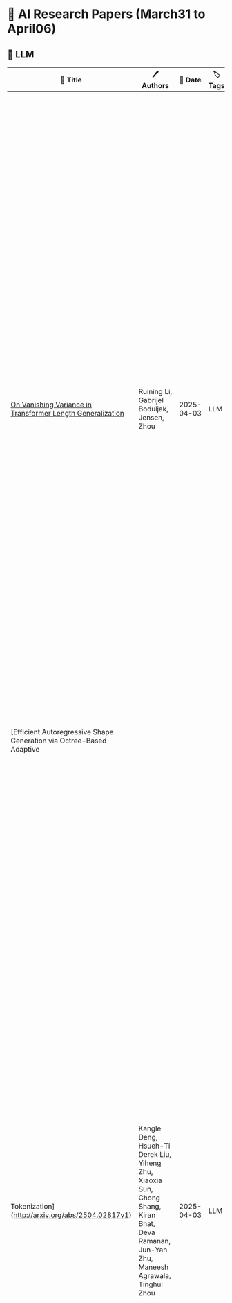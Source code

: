 # 📌 AI Research Papers (March31 to April06)

## 🔹 LLM

| 📄 Title | 🖊 Authors | 📅 Date | 🏷 Tags | 📜 Summary | 🔗 Link |
|---------|---------|---------|---------|---------|---------|
| [On Vanishing Variance in Transformer Length Generalization](http://arxiv.org/abs/2504.02827v1) | Ruining Li, Gabrijel Boduljak, Jensen, Zhou | 2025-04-03 | LLM | It is a widely known issue that Transformers, when trained on shorter sequences, fail to generalize robustly to longer ones at test time. This raises the question of whether Transformer models are real reasoning engines, despite their impressive abilities in mathematical problem solving and code synthesis. In this paper, we offer a vanishing variance perspective on this issue. To the best of our knowledge, we are the first to demonstrate that even for today's frontier models, a longer sequence length results in a decrease in variance in the output of the multi-head attention modules. On the argmax retrieval and dictionary lookup tasks, our experiments show that applying layer normalization after the attention outputs leads to significantly better length generalization. Our analyses attribute this improvement to a reduction-though not a complete elimination-of the distribution shift caused by vanishing variance. | [🔗 Paper](http://arxiv.org/abs/2504.02827v1) |
| [Efficient Autoregressive Shape Generation via Octree-Based Adaptive
  Tokenization](http://arxiv.org/abs/2504.02817v1) | Kangle Deng, Hsueh-Ti Derek Liu, Yiheng Zhu, Xiaoxia Sun, Chong Shang, Kiran Bhat, Deva Ramanan, Jun-Yan Zhu, Maneesh Agrawala, Tinghui Zhou | 2025-04-03 | LLM | Many 3D generative models rely on variational autoencoders (VAEs) to learn compact shape representations. However, existing methods encode all shapes into a fixed-size token, disregarding the inherent variations in scale and complexity across 3D data. This leads to inefficient latent representations that can compromise downstream generation. We address this challenge by introducing Octree-based Adaptive Tokenization, a novel framework that adjusts the dimension of latent representations according to shape complexity. Our approach constructs an adaptive octree structure guided by a quadric-error-based subdivision criterion and allocates a shape latent vector to each octree cell using a query-based transformer. Building upon this tokenization, we develop an octree-based autoregressive generative model that effectively leverages these variable-sized representations in shape generation. Extensive experiments demonstrate that our approach reduces token counts by 50% compared to fixed-size methods while maintaining comparable visual quality. When using a similar token length, our method produces significantly higher-quality shapes. When incorporated with our downstream generative model, our method creates more detailed and diverse 3D content than existing approaches. | [🔗 Paper](http://arxiv.org/abs/2504.02817v1) |
| [Spline-based Transformers](http://arxiv.org/abs/2504.02797v1) | Prashanth Chandran, Agon Serifi, Markus Gross, Moritz Bächer | 2025-04-03 | LLM | We introduce Spline-based Transformers, a novel class of Transformer models that eliminate the need for positional encoding. Inspired by workflows using splines in computer animation, our Spline-based Transformers embed an input sequence of elements as a smooth trajectory in latent space. Overcoming drawbacks of positional encoding such as sequence length extrapolation, Spline-based Transformers also provide a novel way for users to interact with transformer latent spaces by directly manipulating the latent control points to create new latent trajectories and sequences. We demonstrate the superior performance of our approach in comparison to conventional positional encoding on a variety of datasets, ranging from synthetic 2D to large-scale real-world datasets of images, 3D shapes, and animations. | [🔗 Paper](http://arxiv.org/abs/2504.02797v1) |
## 🔹 Diffusion Models

| 📄 Title | 🖊 Authors | 📅 Date | 🏷 Tags | 📜 Summary | 🔗 Link |
|---------|---------|---------|---------|---------|---------|
| [Unified World Models: Coupling Video and Action Diffusion for
  Pretraining on Large Robotic Datasets](http://arxiv.org/abs/2504.02792v1) | Chuning Zhu, Raymond Yu, Siyuan Feng, Benjamin Burchfiel, Paarth Shah, Abhishek Gupta | 2025-04-03 | Diffusion Models, Scaling Laws, LLM, Multimodal AI | Imitation learning has emerged as a promising approach towards building generalist robots. However, scaling imitation learning for large robot foundation models remains challenging due to its reliance on high-quality expert demonstrations. Meanwhile, large amounts of video data depicting a wide range of environments and diverse behaviors are readily available. This data provides a rich source of information about real-world dynamics and agent-environment interactions. Leveraging this data directly for imitation learning, however, has proven difficult due to the lack of action annotation required for most contemporary methods. In this work, we present Unified World Models (UWM), a framework that allows for leveraging both video and action data for policy learning. Specifically, a UWM integrates an action diffusion process and a video diffusion process within a unified transformer architecture, where independent diffusion timesteps govern each modality. We show that by simply controlling each diffusion timestep, UWM can flexibly represent a policy, a forward dynamics, an inverse dynamics, and a video generator. Through simulated and real-world experiments, we show that: (1) UWM enables effective pretraining on large-scale multitask robot datasets with both dynamics and action predictions, resulting in more generalizable and robust policies than imitation learning, (2) UWM naturally facilitates learning from action-free video data through independent control of modality-specific diffusion timesteps, further improving the performance of finetuned policies. Our results suggest that UWM offers a promising step toward harnessing large, heterogeneous datasets for scalable robot learning, and provides a simple unification between the often disparate paradigms of imitation learning and world modeling. Videos and code are available at https://weirdlabuw.github.io/uwm/. | [🔗 Paper](http://arxiv.org/abs/2504.02792v1) |
## 🔹 Multimodal AI

| 📄 Title | 🖊 Authors | 📅 Date | 🏷 Tags | 📜 Summary | 🔗 Link |
|---------|---------|---------|---------|---------|---------|
| [STING-BEE: Towards Vision-Language Model for Real-World X-ray Baggage
  Security Inspection](http://arxiv.org/abs/2504.02823v1) | Divya Velayudhan, Abdelfatah Ahmed, Mohamad Alansari, Neha Gour, Abderaouf Behouch, Taimur Hassan, Syed Talal Wasim, Nabil Maalej, Muzammal Naseer, Juergen Gall, Mohammed Bennamoun, Ernesto Damiani, Naoufel Werghi | 2025-04-03 | Multimodal AI, Security & Adversarial ML | Advancements in Computer-Aided Screening (CAS) systems are essential for improving the detection of security threats in X-ray baggage scans. However, current datasets are limited in representing real-world, sophisticated threats and concealment tactics, and existing approaches are constrained by a closed-set paradigm with predefined labels. To address these challenges, we introduce STCray, the first multimodal X-ray baggage security dataset, comprising 46,642 image-caption paired scans across 21 threat categories, generated using an X-ray scanner for airport security. STCray is meticulously developed with our specialized protocol that ensures domain-aware, coherent captions, that lead to the multi-modal instruction following data in X-ray baggage security. This allows us to train a domain-aware visual AI assistant named STING-BEE that supports a range of vision-language tasks, including scene comprehension, referring threat localization, visual grounding, and visual question answering (VQA), establishing novel baselines for multi-modal learning in X-ray baggage security. Further, STING-BEE shows state-of-the-art generalization in cross-domain settings. Code, data, and models are available at https://divs1159.github.io/STING-BEE/. | [🔗 Paper](http://arxiv.org/abs/2504.02823v1) |
| [MENA: Multimodal Epistemic Network Analysis for Visualizing Competencies
  and Emotions](http://arxiv.org/abs/2504.02794v1) | Behdokht Kiafar, Pavan Uttej Ravva, Asif Ahmmed Joy, Salam Daher, Roghayeh Leila Barmaki | 2025-04-03 | Multimodal AI | The need to improve geriatric care quality presents a challenge that requires insights from stakeholders. While simulated trainings can boost competencies, extracting meaningful insights from these practices to enhance simulation effectiveness remains a challenge. In this study, we introduce Multimodal Epistemic Network Analysis (MENA), a novel framework for analyzing caregiver attitudes and emotions in an Augmented Reality setting and exploring how the awareness of a virtual geriatric patient (VGP) impacts these aspects. MENA enhances the capabilities of Epistemic Network Analysis by detecting positive emotions, enabling visualization and analysis of complex relationships between caregiving competencies and emotions in dynamic caregiving practices. The framework provides visual representations that demonstrate how participants provided more supportive care and engaged more effectively in person-centered caregiving with aware VGP. This method could be applicable in any setting that depends on dynamic interpersonal interactions, as it visualizes connections between key elements using network graphs and enables the direct comparison of multiple networks, thereby broadening its implications across various fields. | [🔗 Paper](http://arxiv.org/abs/2504.02794v1) |
## 🔹 Training & Evaluation

| 📄 Title | 🖊 Authors | 📅 Date | 🏷 Tags | 📜 Summary | 🔗 Link |
|---------|---------|---------|---------|---------|---------|
| [Envisioning Beyond the Pixels: Benchmarking Reasoning-Informed Visual
  Editing](http://arxiv.org/abs/2504.02826v1) | Xiangyu Zhao, Peiyuan Zhang, Kexian Tang, Hao Li, Zicheng Zhang, Guangtao Zhai, Junchi Yan, Hua Yang, Xue Yang, Haodong Duan | 2025-04-03 | Training & Evaluation, Multimodal AI, LLM, Model Evaluation | Large Multi-modality Models (LMMs) have made significant progress in visual understanding and generation, but they still face challenges in General Visual Editing, particularly in following complex instructions, preserving appearance consistency, and supporting flexible input formats. To address this gap, we introduce RISEBench, the first benchmark for evaluating Reasoning-Informed viSual Editing (RISE). RISEBench focuses on four key reasoning types: Temporal, Causal, Spatial, and Logical Reasoning. We curate high-quality test cases for each category and propose an evaluation framework that assesses Instruction Reasoning, Appearance Consistency, and Visual Plausibility with both human judges and an LMM-as-a-judge approach. Our experiments reveal that while GPT-4o-Native significantly outperforms other open-source and proprietary models, even this state-of-the-art system struggles with logical reasoning tasks, highlighting an area that remains underexplored. As an initial effort, RISEBench aims to provide foundational insights into reasoning-aware visual editing and to catalyze future research. Though still in its early stages, we are committed to continuously expanding and refining the benchmark to support more comprehensive, reliable, and scalable evaluations of next-generation multimodal systems. Our code and data will be released at https://github.com/PhoenixZ810/RISEBench. | [🔗 Paper](http://arxiv.org/abs/2504.02826v1) |
| [BOP Challenge 2024 on Model-Based and Model-Free 6D Object Pose
  Estimation](http://arxiv.org/abs/2504.02812v1) | Van Nguyen Nguyen, Stephen Tyree, Andrew Guo, Mederic Fourmy, Anas Gouda, Taeyeop Lee, Sungphill Moon, Hyeontae Son, Lukas Ranftl, Jonathan Tremblay, Eric Brachmann, Bertram Drost, Vincent Lepetit, Carsten Rother, Stan Birchfield, Jiri Matas, Yann Labbe, Martin Sundermeyer, Tomas Hodan | 2025-04-03 | Training & Evaluation | We present the evaluation methodology, datasets and results of the BOP Challenge 2024, the sixth in a series of public competitions organized to capture the state of the art in 6D object pose estimation and related tasks. In 2024, our goal was to transition BOP from lab-like setups to real-world scenarios. First, we introduced new model-free tasks, where no 3D object models are available and methods need to onboard objects just from provided reference videos. Second, we defined a new, more practical 6D object detection task where identities of objects visible in a test image are not provided as input. Third, we introduced new BOP-H3 datasets recorded with high-resolution sensors and AR/VR headsets, closely resembling real-world scenarios. BOP-H3 include 3D models and onboarding videos to support both model-based and model-free tasks. Participants competed on seven challenge tracks, each defined by a task, object onboarding setup, and dataset group. Notably, the best 2024 method for model-based 6D localization of unseen objects (FreeZeV2.1) achieves 22% higher accuracy on BOP-Classic-Core than the best 2023 method (GenFlow), and is only 4% behind the best 2023 method for seen objects (GPose2023) although being significantly slower (24.9 vs 2.7s per image). A more practical 2024 method for this task is Co-op which takes only 0.8s per image and is 25X faster and 13% more accurate than GenFlow. Methods have a similar ranking on 6D detection as on 6D localization but higher run time. On model-based 2D detection of unseen objects, the best 2024 method (MUSE) achieves 21% relative improvement compared to the best 2023 method (CNOS). However, the 2D detection accuracy for unseen objects is still noticealy (-53%) behind the accuracy for seen objects (GDet2023). The online evaluation system stays open and is available at http://bop.felk.cvut.cz/ | [🔗 Paper](http://arxiv.org/abs/2504.02812v1) |
| [Generative Evaluation of Complex Reasoning in Large Language Models](http://arxiv.org/abs/2504.02810v1) | Haowei Lin, Xiangyu Wang, Ruilin Yan, Baizhou Huang, Haotian Ye, Jianhua Zhu, Zihao Wang, James Zou, Jianzhu Ma, Yitao Liang | 2025-04-03 | Training & Evaluation, Model Evaluation | With powerful large language models (LLMs) demonstrating superhuman reasoning capabilities, a critical question arises: Do LLMs genuinely reason, or do they merely recall answers from their extensive, web-scraped training datasets? Publicly released benchmarks inevitably become contaminated once incorporated into subsequent LLM training sets, undermining their reliability as faithful assessments. To address this, we introduce KUMO, a generative evaluation framework designed specifically for assessing reasoning in LLMs. KUMO synergistically combines LLMs with symbolic engines to dynamically produce diverse, multi-turn reasoning tasks that are partially observable and adjustable in difficulty. Through an automated pipeline, KUMO continuously generates novel tasks across open-ended domains, compelling models to demonstrate genuine generalization rather than memorization. We evaluated 23 state-of-the-art LLMs on 5,000 tasks across 100 domains created by KUMO, benchmarking their reasoning abilities against university students. Our findings reveal that many LLMs have outperformed university-level performance on easy reasoning tasks, and reasoning-scaled LLMs reach university-level performance on complex reasoning challenges. Moreover, LLM performance on KUMO tasks correlates strongly with results on newly released real-world reasoning benchmarks, underscoring KUMO's value as a robust, enduring assessment tool for genuine LLM reasoning capabilities. | [🔗 Paper](http://arxiv.org/abs/2504.02810v1) |
| [A Survey of Large Language Models in Mental Health Disorder Detection on
  Social Media](http://arxiv.org/abs/2504.02800v2) | Zhuohan Ge, Nicole Hu, Darian Li, Yubo Wang, Shihao Qi, Yuming Xu, Han Shi, Jason Zhang | 2025-04-03 | Training & Evaluation | The detection and intervention of mental health issues represent a critical global research focus, and social media data has been recognized as an important resource for mental health research. However, how to utilize Large Language Models (LLMs) for mental health problem detection on social media poses significant challenges. Hence, this paper aims to explore the potential of LLM applications in social media data analysis, focusing not only on the most common psychological disorders such as depression and anxiety but also incorporating psychotic disorders and externalizing disorders, summarizing the application methods of LLM from different dimensions, such as text data analysis and detection of mental disorders, and revealing the major challenges and shortcomings of current research. In addition, the paper provides an overview of popular datasets, and evaluation metrics. The survey in this paper provides a comprehensive frame of reference for researchers in the field of mental health, while demonstrating the great potential of LLMs in mental health detection to facilitate the further application of LLMs in future mental health interventions. | [🔗 Paper](http://arxiv.org/abs/2504.02800v2) |
| [Systematic Evaluation of Large Vision-Language Models for Surgical
  Artificial Intelligence](http://arxiv.org/abs/2504.02799v1) | Anita Rau, Mark Endo, Josiah Aklilu, Jaewoo Heo, Khaled Saab, Alberto Paderno, Jeffrey Jopling, F. Christopher Holsinger, Serena Yeung-Levy | 2025-04-03 | Training & Evaluation, Multimodal AI | Large Vision-Language Models offer a new paradigm for AI-driven image understanding, enabling models to perform tasks without task-specific training. This flexibility holds particular promise across medicine, where expert-annotated data is scarce. Yet, VLMs' practical utility in intervention-focused domains--especially surgery, where decision-making is subjective and clinical scenarios are variable--remains uncertain. Here, we present a comprehensive analysis of 11 state-of-the-art VLMs across 17 key visual understanding tasks in surgical AI--from anatomy recognition to skill assessment--using 13 datasets spanning laparoscopic, robotic, and open procedures. In our experiments, VLMs demonstrate promising generalizability, at times outperforming supervised models when deployed outside their training setting. In-context learning, incorporating examples during testing, boosted performance up to three-fold, suggesting adaptability as a key strength. Still, tasks requiring spatial or temporal reasoning remained difficult. Beyond surgery, our findings offer insights into VLMs' potential for tackling complex and dynamic scenarios in clinical and broader real-world applications. | [🔗 Paper](http://arxiv.org/abs/2504.02799v1) |
| [A Framework for Robust Cognitive Evaluation of LLMs](http://arxiv.org/abs/2504.02789v1) | Karin de Langis, Jong Inn Park, Bin Hu, Khanh Chi Le, Andreas Schramm, Michael C. Mensink, Andrew Elfenbein, Dongyeop Kang | 2025-04-03 | Training & Evaluation, Responsible AI, Model Evaluation | Emergent cognitive abilities in large language models (LLMs) have been widely observed, but their nature and underlying mechanisms remain poorly understood. A growing body of research draws on cognitive science to investigate LLM cognition, but standard methodologies and experimen-tal pipelines have not yet been established. To address this gap we develop CognitivEval, a framework for systematically evaluating the artificial cognitive capabilities of LLMs, with a particular emphasis on robustness in response collection. The key features of CognitivEval include: (i) automatic prompt permutations, and (ii) testing that gathers both generations and model probability estimates. Our experiments demonstrate that these features lead to more robust experimental outcomes. Using CognitivEval, we replicate five classic experiments in cognitive science, illustrating the framework's generalizability across various experimental tasks and obtaining a cognitive profile of several state of the art LLMs. CognitivEval will be released publicly to foster broader collaboration within the cognitive science community. | [🔗 Paper](http://arxiv.org/abs/2504.02789v1) |
| [GPT-ImgEval: A Comprehensive Benchmark for Diagnosing GPT4o in Image
  Generation](http://arxiv.org/abs/2504.02782v1) | Zhiyuan Yan, Junyan Ye, Weijia Li, Zilong Huang, Shenghai Yuan, Xiangyang He, Kaiqing Lin, Jun He, Conghui He, Li Yuan | 2025-04-03 | Training & Evaluation, Diffusion Models, LLM | The recent breakthroughs in OpenAI's GPT4o model have demonstrated surprisingly good capabilities in image generation and editing, resulting in significant excitement in the community. This technical report presents the first-look evaluation benchmark (named GPT-ImgEval), quantitatively and qualitatively diagnosing GPT-4o's performance across three critical dimensions: (1) generation quality, (2) editing proficiency, and (3) world knowledge-informed semantic synthesis. Across all three tasks, GPT-4o demonstrates strong performance, significantly surpassing existing methods in both image generation control and output quality, while also showcasing exceptional knowledge reasoning capabilities. Furthermore, based on the GPT-4o's generated data, we propose a classification-model-based approach to investigate the underlying architecture of GPT-4o, where our empirical results suggest the model consists of an auto-regressive (AR) combined with a diffusion-based head for image decoding, rather than the VAR-like architectures. We also provide a complete speculation on GPT-4o's overall architecture. In addition, we conduct a series of analyses to identify and visualize GPT-4o's specific limitations and the synthetic artifacts commonly observed in its image generation. We also present a comparative study of multi-round image editing between GPT-4o and Gemini 2.0 Flash, and discuss the safety implications of GPT-4o's outputs, particularly their detectability by existing image forensic models. We hope that our work can offer valuable insight and provide a reliable benchmark to guide future research, foster reproducibility, and accelerate innovation in the field of image generation and beyond. The codes and datasets used for evaluating GPT-4o can be found at https://github.com/PicoTrex/GPT-ImgEval. | [🔗 Paper](http://arxiv.org/abs/2504.02782v1) |
| [Towards Green AI-Native Networks: Evaluation of Neural Circuit Policy
  for Estimating Energy Consumption of Base Stations](http://arxiv.org/abs/2504.02781v1) | Selim Ickin, Shruti Bothe, Aman Raparia, Nitin Khanna, Erik Sanders | 2025-04-03 | Training & Evaluation, Optimization | Optimization of radio hardware and AI-based network management software yield significant energy savings in radio access networks. The execution of underlying Machine Learning (ML) models, which enable energy savings through recommended actions, may require additional compute and energy, highlighting the opportunity to explore and adopt accurate and energy-efficient ML technologies. This work evaluates the novel use of sparsely structured Neural Circuit Policies (NCPs) in a use case to estimate the energy consumption of base stations. Sparsity in ML models yields reduced memory, computation and energy demand, hence facilitating a low-cost and scalable solution. We also evaluate the generalization capability of NCPs in comparison to traditional and widely used ML models such as Long Short Term Memory (LSTM), via quantifying their sensitivity to varying model hyper-parameters (HPs). NCPs demonstrated a clear reduction in computational overhead and energy consumption. Moreover, results indicated that the NCPs are robust to varying HPs such as number of epochs and neurons in each layer, making them a suitable option to ease model management and to reduce energy consumption in Machine Learning Operations (MLOps) in telecommunications. | [🔗 Paper](http://arxiv.org/abs/2504.02781v1) |
## 🔹 Prompt Engineering

| 📄 Title | 🖊 Authors | 📅 Date | 🏷 Tags | 📜 Summary | 🔗 Link |
|---------|---------|---------|---------|---------|---------|
| [Concept Lancet: Image Editing with Compositional Representation
  Transplant](http://arxiv.org/abs/2504.02828v1) | Jinqi Luo, Tianjiao Ding, Kwan Ho Ryan Chan, Hancheng Min, Chris Callison-Burch, René Vidal | 2025-04-03 | Prompt Engineering, Diffusion Models | Diffusion models are widely used for image editing tasks. Existing editing methods often design a representation manipulation procedure by curating an edit direction in the text embedding or score space. However, such a procedure faces a key challenge: overestimating the edit strength harms visual consistency while underestimating it fails the editing task. Notably, each source image may require a different editing strength, and it is costly to search for an appropriate strength via trial-and-error. To address this challenge, we propose Concept Lancet (CoLan), a zero-shot plug-and-play framework for principled representation manipulation in diffusion-based image editing. At inference time, we decompose the source input in the latent (text embedding or diffusion score) space as a sparse linear combination of the representations of the collected visual concepts. This allows us to accurately estimate the presence of concepts in each image, which informs the edit. Based on the editing task (replace/add/remove), we perform a customized concept transplant process to impose the corresponding editing direction. To sufficiently model the concept space, we curate a conceptual representation dataset, CoLan-150K, which contains diverse descriptions and scenarios of visual terms and phrases for the latent dictionary. Experiments on multiple diffusion-based image editing baselines show that methods equipped with CoLan achieve state-of-the-art performance in editing effectiveness and consistency preservation. | [🔗 Paper](http://arxiv.org/abs/2504.02828v1) |
| [F-ViTA: Foundation Model Guided Visible to Thermal Translation](http://arxiv.org/abs/2504.02801v1) | Jay N. Paranjape, Celso de Melo, Vishal M. Patel | 2025-04-03 | Prompt Engineering, Diffusion Models, Ongoing Learning | Thermal imaging is crucial for scene understanding, particularly in low-light and nighttime conditions. However, collecting large thermal datasets is costly and labor-intensive due to the specialized equipment required for infrared image capture. To address this challenge, researchers have explored visible-to-thermal image translation. Most existing methods rely on Generative Adversarial Networks (GANs) or Diffusion Models (DMs), treating the task as a style transfer problem. As a result, these approaches attempt to learn both the modality distribution shift and underlying physical principles from limited training data. In this paper, we propose F-ViTA, a novel approach that leverages the general world knowledge embedded in foundation models to guide the diffusion process for improved translation. Specifically, we condition an InstructPix2Pix Diffusion Model with zero-shot masks and labels from foundation models such as SAM and Grounded DINO. This allows the model to learn meaningful correlations between scene objects and their thermal signatures in infrared imagery. Extensive experiments on five public datasets demonstrate that F-ViTA outperforms state-of-the-art (SOTA) methods. Furthermore, our model generalizes well to out-of-distribution (OOD) scenarios and can generate Long-Wave Infrared (LWIR), Mid-Wave Infrared (MWIR), and Near-Infrared (NIR) translations from the same visible image. Code: https://github.com/JayParanjape/F-ViTA/tree/master. | [🔗 Paper](http://arxiv.org/abs/2504.02801v1) |
## 🔹 AI Safety

| 📄 Title | 🖊 Authors | 📅 Date | 🏷 Tags | 📜 Summary | 🔗 Link |
|---------|---------|---------|---------|---------|---------|
| [Do Two AI Scientists Agree?](http://arxiv.org/abs/2504.02822v1) | Xinghong Fu, Ziming Liu, Max Tegmark | 2025-04-03 | AI Safety | When two AI models are trained on the same scientific task, do they learn the same theory or two different theories? Throughout history of science, we have witnessed the rise and fall of theories driven by experimental validation or falsification: many theories may co-exist when experimental data is lacking, but the space of survived theories become more constrained with more experimental data becoming available. We show the same story is true for AI scientists. With increasingly more systems provided in training data, AI scientists tend to converge in the theories they learned, although sometimes they form distinct groups corresponding to different theories. To mechanistically interpret what theories AI scientists learn and quantify their agreement, we propose MASS, Hamiltonian-Lagrangian neural networks as AI Scientists, trained on standard problems in physics, aggregating training results across many seeds simulating the different configurations of AI scientists. Our findings suggests for AI scientists switch from learning a Hamiltonian theory in simple setups to a Lagrangian formulation when more complex systems are introduced. We also observe strong seed dependence of the training dynamics and final learned weights, controlling the rise and fall of relevant theories. We finally demonstrate that not only can our neural networks aid interpretability, it can also be applied to higher dimensional problems. | [🔗 Paper](http://arxiv.org/abs/2504.02822v1) |
| [Sparse Autoencoders Learn Monosemantic Features in Vision-Language
  Models](http://arxiv.org/abs/2504.02821v1) | Mateusz Pach, Shyamgopal Karthik, Quentin Bouniot, Serge Belongie, Zeynep Akata | 2025-04-03 | AI Safety, Multimodal AI | Sparse Autoencoders (SAEs) have recently been shown to enhance interpretability and steerability in Large Language Models (LLMs). In this work, we extend the application of SAEs to Vision-Language Models (VLMs), such as CLIP, and introduce a comprehensive framework for evaluating monosemanticity in vision representations. Our experimental results reveal that SAEs trained on VLMs significantly enhance the monosemanticity of individual neurons while also exhibiting hierarchical representations that align well with expert-defined structures (e.g., iNaturalist taxonomy). Most notably, we demonstrate that applying SAEs to intervene on a CLIP vision encoder, directly steer output from multimodal LLMs (e.g., LLaVA) without any modifications to the underlying model. These findings emphasize the practicality and efficacy of SAEs as an unsupervised approach for enhancing both the interpretability and control of VLMs. | [🔗 Paper](http://arxiv.org/abs/2504.02821v1) |
## 🔹 General AI

| 📄 Title | 🖊 Authors | 📅 Date | 🏷 Tags | 📜 Summary | 🔗 Link |
|---------|---------|---------|---------|---------|---------|
| [Bubbles in a box: Eliminating edge nucleation in cold-atom simulators of
  vacuum decay](http://arxiv.org/abs/2504.02829v1) | Alexander C. Jenkins, Hiranya V. Peiris, Andrew Pontzen | 2025-04-03 | General AI | The decay of metastable 'false vacuum' states via bubble nucleation plays a crucial role in many cosmological scenarios. Cold-atom analog experiments will soon provide the first empirical probes of this process, with potentially far-reaching implications for early-Universe cosmology and high-energy physics. However, an inevitable difference between these analog systems and the early Universe is that the former have a boundary. We show, using a combination of Euclidean calculations and real-time lattice simulations, that these boundaries generically cause rapid bubble nucleation on the edge of the experiment, obscuring the bulk nucleation that is relevant for cosmology. We demonstrate that implementing a high-density 'trench' region at the boundary completely eliminates this problem, and recovers the desired cosmological behavior. Our findings are relevant for ongoing efforts to probe vacuum decay in the laboratory, providing a practical solution to a key experimental obstacle. | [🔗 Paper](http://arxiv.org/abs/2504.02829v1) |
| [From moving groups to star formation in the Solar Neighborhood](http://arxiv.org/abs/2504.02825v1) | Cameren Swiggum, João Alves, Elena D'Onghia | 2025-04-03 | General AI | Moving groups in the solar neighborhood are ensembles of co-moving stars, likely originating due to forces from spiral arms, the Galactic bar, or external perturbations. Their co-movement with young clusters indicates recent star formation within these moving groups, but a lack of precise three-dimensional position and velocity measurements has obscured this connection. Using backward orbit integrations of 509 clusters within 1 kpc - based on Gaia DR3 and supplemented with APOGEE-2 and GALAH DR3 radial velocities - we trace their evolution over the past 100 Myr. We find that most clusters separate into three spatial groups that each trace one of the Pleiades, Coma Berenices, and Sirius moving groups. The same trend is not seen for the Hyades moving group. The young clusters of the Alpha Persei, Messier 6, and Collinder 135 families of clusters, previously found to have formed in three massive star-forming complexes, co-move with either the Pleiades (Alpha Persei and Messier 6) or Coma Berenices (Collinder 135). Our results provide a sharper view of how large-scale Galactic dynamics have shaped recent, nearby star formation. | [🔗 Paper](http://arxiv.org/abs/2504.02825v1) |
| [Observation of non-Hermitian dislocation bound states and dislocation
  skin effects](http://arxiv.org/abs/2504.02824v1) | Jia-Xin Zhong, Bitan Roy, Yun Jing | 2025-04-03 | General AI | The confluence of Non-Hermitian (NH) topology and crystal defects has culminated significant interest, yet its experimental exploration has been limited due to the challenges involved in design and measurements. Here, we showcase experimental observation of NH dislocation bound states (NHDS) and the dislocation-induced NH skin effect in two-dimensional acoustic NH Chern lattices. By embedding edge dislocations in such acoustic lattices and implementing precision-controlled hopping and onsite gain/loss via active meta-atoms, we reveal robust defect-bound states localized at dislocation cores within the line gap of the complex energy spectrum. These NHDS survive against moderate NH perturbations but gradually delocalize and merge with the bulk (skin) states as the system arrives at the shore of fostering exceptional points in the Brillouin zone under periodic (open) boundary conditions. Furthermore, our experiments demonstrate that the dislocation core can feature weak NH skin effects when its direction is perpendicular to the Burgers vector in periodic systems. Our findings pave an experimental pathway for probing NH topology via lattice defects and open new avenues for defect-engineered topological devices. | [🔗 Paper](http://arxiv.org/abs/2504.02824v1) |
| [Excitation of the Glashow resonance without neutrino beams](http://arxiv.org/abs/2504.02820v1) | I. Alikhanov | 2025-04-03 | General AI | The $s$-channel process $\bar\nu_ee^-\rightarrow W^-$(on-shell) is now referred to as the Glashow resonance and being searched for at kilometer-scale neutrino ice/water detectors like IceCube, Baikal-GVD or KM3NeT. After over a decade of observations, IceCube has recorded only a few relevant neutrino events such that further exploration yet remains necessary for unambiguous confirmation of the existence of this resonant interaction. Meanwhile, its experimental discovery would provide an additional important test of the Standard Model. One might therefore ask: are there reactions with the Glashow resonance that would not necessitate having initial (anti)neutrino beams? This article suggests a surprisingly positive answer to the question $-$ namely, that the process may proceed in electron-positron collisions at accelerator energies, occurring as $e^+e^-\rightarrow W^-\rho(770)^+$. Although the resonance appears somewhat disguised, the underlying physics is transparent, quite resembling the well known radiative return: emission of $\rho^+$ from the initial state converts the incident $e^+$ into $\bar\nu_e$. Likewise, the CP conjugate channel, $\nu_e e^+\rightarrow W^+$, takes the form $e^+e^-\rightarrow W^+\rho(770)^-$. Similar reactions with muons are also possible. Within this viewpoint, future high-luminosity lepton colliders seem to be promising for excitation of the Glashow resonance in laboratory conditions. | [🔗 Paper](http://arxiv.org/abs/2504.02820v1) |
| [GMR-Conv: An Efficient Rotation and Reflection Equivariant Convolution
  Kernel Using Gaussian Mixture Rings](http://arxiv.org/abs/2504.02819v1) | Yuexi Du, Jiazhen Zhang, Nicha C. Dvornek, John A. Onofrey | 2025-04-03 | General AI | Symmetry, where certain features remain invariant under geometric transformations, can often serve as a powerful prior in designing convolutional neural networks (CNNs). While conventional CNNs inherently support translational equivariance, extending this property to rotation and reflection has proven challenging, often forcing a compromise between equivariance, efficiency, and information loss. In this work, we introduce Gaussian Mixture Ring Convolution (GMR-Conv), an efficient convolution kernel that smooths radial symmetry using a mixture of Gaussian-weighted rings. This design mitigates discretization errors of circular kernels, thereby preserving robust rotation and reflection equivariance without incurring computational overhead. We further optimize both the space and speed efficiency of GMR-Conv via a novel parameterization and computation strategy, allowing larger kernels at an acceptable cost. Extensive experiments on eight classification and one segmentation datasets demonstrate that GMR-Conv not only matches conventional CNNs' performance but can also surpass it in applications with orientation-less data. GMR-Conv is also proven to be more robust and efficient than the state-of-the-art equivariant learning methods. Our work provides inspiring empirical evidence that carefully applied radial symmetry can alleviate the challenges of information loss, marking a promising advance in equivariant network architectures. The code is available at https://github.com/XYPB/GMR-Conv. | [🔗 Paper](http://arxiv.org/abs/2504.02819v1) |
| [Universal Log-Optimality for General Classes of e-processes and
  Sequential Hypothesis Tests](http://arxiv.org/abs/2504.02818v1) | Ian Waudby-Smith, Ricardo Sandoval, Michael I. Jordan | 2025-04-03 | General AI | We consider the problem of sequential hypothesis testing by betting. For a general class of composite testing problems -- which include bounded mean testing, equal mean testing for bounded random tuples, and some key ingredients of two-sample and independence testing as special cases -- we show that any $e$-process satisfying a certain sublinear regret bound is adaptively, asymptotically, and almost surely log-optimal for a composite alternative. This is a strong notion of optimality that has not previously been established for the aforementioned problems and we provide explicit test supermartingales and $e$-processes satisfying this notion in the more general case. Furthermore, we derive matching lower and upper bounds on the expected rejection time for the resulting sequential tests in all of these cases. The proofs of these results make weak, algorithm-agnostic moment assumptions and rely on a general-purpose proof technique involving the aforementioned regret and a family of numeraire portfolios. Finally, we discuss how all of these theorems hold in a distribution-uniform sense, a notion of log-optimality that is stronger still and seems to be new to the literature. | [🔗 Paper](http://arxiv.org/abs/2504.02818v1) |
| [On cycle covers of infinite bipartite graphs](http://arxiv.org/abs/2504.02816v1) | Leandro Aurichi, Paulo Magalhães Júnior, Lyubomyr Zdomskyy | 2025-04-03 | General AI | Given a graph $G$ and a subset $X$ of vertices of $G$ with size at least two, we denote by $N^2_G(X)$ the set of vertices of $G$ that have at least two neighbors in $X$. We say that a bipartite graph $G$ with sides $A$ and $B$ satisfies the double Hall property if for every subset $X$ of vertices of $A$ with size at least 2, $\vert N^2_G(X)\vert \geq \vert X\vert$. Salia conjectured that if $G$ is a bipartite graph that satisfies the double Hall property, then there exists a cycle in $G$ that covers all vertices of $A$. In this work, we study this conjecture restricted to infinite graphs. For this, we use the definition of ends and infinite cycles. It is simple to see that Salia's conjecture is false for infinite graphs in general. Consequently, all our results are partial. Under certain hypothesis it is possible to obtain a collection of pairwise disjoint 2-regular subgraphs that covers $A$. We show that if side $B$ is locally finite and side $A$ is countable, then the conjecture is true. Furthermore, assuming the conjecture holds for finite graphs, we show that it holds for infinite graphs with a restriction on the degree of the vertices of $B$. This result is inspired by the result obtained by Bar\'at, Grzesik, Jung, Nagy and P\'alv\"olgyi for finite graphs. Finally, we also show that if Salia's conjecture holds for some cases of infinite graphs, then the conjecture about finite graphs presented by Lavrov and Vandenbussche is true. | [🔗 Paper](http://arxiv.org/abs/2504.02816v1) |
| [Logarithmic entanglement lightcone from eigenstate correlations in the
  many-body localised phase](http://arxiv.org/abs/2504.02815v1) | Ratul Thakur, Bikram Pain, Sthitadhi Roy | 2025-04-03 | General AI | We investigate the operator entanglement of the time-evolution operator through the framework of eigenstate correlations. Focusing on strongly disordered quantum many-body systems in the many-body localised (MBL) regime, we analyse the operator entanglement across various spatiotemporal cuts, revealing the logarithmic lightcone of entanglement spreading. We demonstrate that this logarithmic lightcone arises directly from a hierarchy of energyscales and lengthscales encoded in eigenstate correlations. By characterising the statistics of these hierarchical scales, we develop a microscopic theory for the spatiotemporal structure of entanglement spreading in MBL systems -- without invoking phenomenological constructs such as $\ell$-bits. This approach reveals the fundamental connection between eigenstate correlations and the emergent entanglement structure in MBL systems. | [🔗 Paper](http://arxiv.org/abs/2504.02815v1) |
| [Convergence of the Markovian iteration for coupled FBSDEs via a
  differentiation approach](http://arxiv.org/abs/2504.02814v1) | Zhipeng Huang, Cornelis W. Oosterlee | 2025-04-03 | General AI | In this paper, we investigate the Markovian iteration method for solving coupled forward-backward stochastic differential equations (FBSDEs) featuring a fully coupled forward drift, meaning the drift term explicitly depends on both the forward and backward processes. An FBSDE system typically involves three stochastic processes: the forward process $X$, the backward process $Y$ representing the solution, and the $Z$ process corresponding to the scaled derivative of $Y$. Prior research by Bender and Zhang (2008) has established convergence results for iterative schemes dealing with $Y$-coupled FBSDEs. However, extending these results to equations with $Z$ coupling poses significant challenges, especially in uniformly controlling the Lipschitz constant of the decoupling fields across iterations and time steps within a fixed-point framework.   To overcome this issue, we propose a novel differentiation-based method for handling the $Z$ process. This approach enables improved management of the Lipschitz continuity of decoupling fields, facilitating the well-posedness of the discretized FBSDE system with fully coupled drift. We rigorously prove the convergence of our Markovian iteration method in this more complex setting. Finally, numerical experiments confirm our theoretical insights, showcasing the effectiveness and accuracy of the proposed methodology. | [🔗 Paper](http://arxiv.org/abs/2504.02814v1) |
| [Regularity and bounded $t$-structures for algebraic stacks](http://arxiv.org/abs/2504.02813v1) | Timothy De Deyn, Pat Lank, Kabeer Manali Rahul, Fei Peng | 2025-04-03 | General AI | Our work shows (the expected) cohomological characterization for regularity of (Noetherian) algebraic stacks; such a stack is regular if and only if all complexes with bounded and coherent cohomology are perfect. This naturally enables us to extend various statements known for schemes to algebraic stacks. In particular, the conjectures by Antieau--Gepner--Heller and Bondal--Van den Bergh, both resolved for schemes by Neeman, are proven for suitable algebraic stacks. | [🔗 Paper](http://arxiv.org/abs/2504.02813v1) |
| [An Assessment of the CO$_2$ Emission Reduction Potential of Residential
  Load Management in Developing and Developed Countries](http://arxiv.org/abs/2504.02811v1) | Alona Zharova, Felix Creutzig | 2025-04-03 | General AI | Intermittent renewable energies are increasingly dominating electricity grids and are forecasted to be the main force driving out fossil fuels from the grid in most major economies until 2040. However, grids based on intermittent renewables are challenged by diurnal and seasonal mismatch between supply of sun and wind and demand for electricity, including for heat pumps and electric two and four wheelers. Load management and demand response measures promise to adjust for this mismatch, utilizing information- and price-based approaches to steer demand towards times with high supply of intermittent renewables. Here, we systematically review the literature estimating CO$_2$ savings from residential load management in developing and developed nations. We find that load management holds high potential, locally differentiated with energy mix (including the respective share of renewables and fossils), climate zone, and the regulatory environment and price mechanism. Most identified studies suggest a mitigation potential between 1 and 20%. Load management becomes more relevant with higher shares of intermittent renewables, and when electricity prices are high. Importantly, load management aligns consumers' financial incentives with climate change mitigation, thus rendering accompanying strategies politically feasible. We summarize key regulatory steps to facilitate load management in economies and to realize relevant consumer surplus and mitigation potential. | [🔗 Paper](http://arxiv.org/abs/2504.02811v1) |
| [Fractional attractors in light of the latest ACT observations](http://arxiv.org/abs/2504.02809v1) | Christian Dioguardi, Antonio J. Iovino, Antonio Racioppi | 2025-04-03 | General AI | In light of the latest results from ACT observations we review a class of potentials labeled as fractional attractors, that can originate from Palatini gravity. We show in a model independent way that this class of potentials predicts both a spectral index $n_s$ and a tensor-to-scalar ratio $r$ which fit the $1\sigma$ region of the combination ACT+Planck data for a wide choice of the parameters. We also provide a numerical fit for the parameter space of this models in the case of a simple quadratic and quartic fractional potential. | [🔗 Paper](http://arxiv.org/abs/2504.02809v1) |
| [Quantum theory does not need complex numbers](http://arxiv.org/abs/2504.02808v1) | Timothee Hoffreumon, Mischa P. Woods | 2025-04-03 | General AI | The longstanding debate over whether quantum theory fundamentally requires complex numbers--or if their use is merely a convenient choice--has persisted for decades. Until recently, this question was considered open. However, in [M.-O. Renou et al, Nature 600, 625-629, 2021], a decisive argument was presented asserting that quantum theory needs complex numbers. In this work, we demonstrate that a formulation of quantum theory based solely on real numbers is indeed possible while retaining key features such as theory-representation locality (i.e. local physical operations are represented by local changes to the states) and the positive semi-definiteness of its states and effects. We observe that the standard system combination rule--the tensor product--was derived after the development of single-system complex quantum theory. By starting from a single-system quantum theory using only real numbers, we derive a combination rule that produces a real quantum theory with properties analogous to those of conventional complex quantum theory. We also prove that the conventional tensor product rule can also lead to a real and representation-local theory, albeit with a modified characterization of the state space. We thus conclude that complex numbers are a mere convenience in quantum theory. | [🔗 Paper](http://arxiv.org/abs/2504.02808v1) |
| [MegaMath: Pushing the Limits of Open Math Corpora](http://arxiv.org/abs/2504.02807v1) | Fan Zhou, Zengzhi Wang, Nikhil Ranjan, Zhoujun Cheng, Liping Tang, Guowei He, Zhengzhong Liu, Eric P. Xing | 2025-04-03 | General AI | Mathematical reasoning is a cornerstone of human intelligence and a key benchmark for advanced capabilities in large language models (LLMs). However, the research community still lacks an open, large-scale, high-quality corpus tailored to the demands of math-centric LLM pre-training. We present MegaMath, an open dataset curated from diverse, math-focused sources through following practices: (1) Revisiting web data: We re-extracted mathematical documents from Common Crawl with math-oriented HTML optimizations, fasttext-based filtering and deduplication, all for acquiring higher-quality data on the Internet. (2) Recalling Math-related code data: We identified high quality math-related code from large code training corpus, Stack-V2, further enhancing data diversity. (3) Exploring Synthetic data: We synthesized QA-style text, math-related code, and interleaved text-code blocks from web data or code data. By integrating these strategies and validating their effectiveness through extensive ablations, MegaMath delivers 371B tokens with the largest quantity and top quality among existing open math pre-training datasets. | [🔗 Paper](http://arxiv.org/abs/2504.02807v1) |
| [Vertex-Based Localization of Turán's Theorem](http://arxiv.org/abs/2504.02806v1) | Rajat Adak | 2025-04-03 | General AI | For a simple graph $G$, let $n$ and $m$ denote the number of vertices and edges in $G$, respectively. Tur\'{a}n's theorem states that in a simple $K_{r+1}$ free graph, $m \leq \frac{n^2(r-1)}{2r}$. In this paper, we generalize this result as follows: For each $v \in V(G)$, let $c(v)$ be the order of the largest clique that contains $v$. We show that \[ m \leq \frac{n}{2}\sum_{v\in V(G)}\frac{c(v)-1}{c(v)}\] Furthermore, we characterize the class of extremal graphs that attain equality in this bound. | [🔗 Paper](http://arxiv.org/abs/2504.02806v1) |
| [The M31-M33 Interaction: Impact on M31's Center of Mass Motion and
  Satellite Orbits](http://arxiv.org/abs/2504.02805v1) | Ekta Patel, Nicolas Garavito-Camargo, Ivanna Escala | 2025-04-03 | General AI | Inspired by recent studies of the Milky Way--LMC interaction and its implications for the Milky Way's global dynamical history, we investigate how the massive satellite galaxy M33 influences Andromeda's (M31) center of mass (COM) position and velocity as it passes through M31's halo. Using recent 6-dimensional phase space measurements for both galaxies, we use backward integration to revisit M33's orbital history in a massive M31 potential ($3\times10^{12}\,M_{\odot}$) for the first time. As previously concluded, we find that a first infall orbit is still the most statistically significant ($\gtrsim$ 90%) orbital solution for M33, except for a high mass M31 combined with M31 proper motions from HST (as opposed to Gaia), where there is a greater likelihood (~65%) of a previous encounter. However, the minimum distance between M33 and M31 during this passage is typically $\geq$ 100 kpc, two to three times larger than the distance required to explain M33's warped stellar and gaseous disks. We quantify the magnitude and direction of M31's evolving COM position ($R_{COM}$) and velocity ($V_{COM}$) owing to M33, finding $R_{COM}\approx$100-150 kpc at maximum and $V_{COM}\approx$20-40 km s$^{-1}$. Furthermore, we explore the implications of this phenomenon for the M31 satellite system, specifically whether M33's gravitational influence is linked to the lopsided distribution of M31 satellites and whether M33 significantly perturbs the orbits of other M31 satellites. While M33 alone may not explain the lopsided nature of M31's satellite system, its dynamical impact is non-negligible and must be accounted for in future dynamical studies of the M31 system. | [🔗 Paper](http://arxiv.org/abs/2504.02805v1) |
| [Convergence of Ricci flow and long-time existence of Harmonic map heat
  flow](http://arxiv.org/abs/2504.02804v1) | Kyeongsu Choi, Yi Lai | 2025-04-03 | General AI | For an ancient Ricci flow asymptotic to a compact integrable shrinker, or a Ricci flow developing a finite-time singularity modelled on the shrinker, we establish the long-time existence of a harmonic map heat flow between the Ricci flow and the shrinker for all times. This provides a global parabolic gauge for the Ricci flow and implies the uniqueness of the tangent flow without modulo any diffeomorphisms.   We present two main applications: First, we construct and classify all ancient Ricci flows asymptotic to any compact integrable shrinker, showing that they converge exponentially. Second, we obtain the optimal convergence rate at singularities modelled on the shrinker, characterized by the first negative eigenvalue of the stability operator for the entropy. In particular, we show that any Ricci flow developing a round $\mathbb S^n$ singularity converges at least at the rate $(-t)^{\frac{n+1}{n-1}}$. | [🔗 Paper](http://arxiv.org/abs/2504.02804v1) |
| [Beyond Discretization: A Continuous-Time Framework for Event Generation
  in Neuromorphic Pixels](http://arxiv.org/abs/2504.02803v1) | Aaron J. Hendrickson, David P. Haefner | 2025-04-03 | General AI | A novel continuous-time framework is proposed for modeling neuromorphic image sensors in the form of an initial canonical representation with analytical tractability. Exact simulation algorithms are developed in parallel with closed-form expressions that characterize the model's dynamics. This framework enables the generation of synthetic event streams in genuine continuous-time, which combined with the analytical results, reveal the underlying mechanisms driving the oscillatory behavior of event data presented in the literature. | [🔗 Paper](http://arxiv.org/abs/2504.02803v1) |
| [Complex Heavy Quarkonium Potential in an Anisotropic Collisional
  Quark-Gluon Plasma](http://arxiv.org/abs/2504.02802v1) | Manas Debnath, Lata Thakur, Najmul Haque | 2025-04-03 | General AI | We compute the complex heavy-quark potential in an anisotropic quark-gluon plasma (QGP) using kinetic theory with a Bhatnagar-Gross-Krook (BGK) collision kernel to incorporate collisions via gluon collective modes. By modifying the medium's dielectric permittivity with momentum anisotropy and finite collisional rates, we derive both the real and imaginary components of the potential. While collisions have minimal impact on the real part and binding energy, they significantly amplify the imaginary part, modulating the effects of anisotropy. This enhancement increases quarkonium dissociation rates in a nonequilibrium QGP, offering deeper insights into suppression mechanisms. | [🔗 Paper](http://arxiv.org/abs/2504.02802v1) |
| [North+Lone Star Supernova Host Survey I: Local Host-Galaxy H$α$
  Surface Brightness and the Hubble Residuals of Type Ia Supernovae](http://arxiv.org/abs/2504.02798v1) | Ann M. Isaacs, Patrick Kelly, J. Craig Wheeler | 2025-04-03 | General AI | We present optical integral-field unit (IFU) spectroscopy acquired with the George and Cynthia Mitchell Spectrograph on the Harlan J. Smith telescope at McDonald Observatory of 94 galaxies (0.01 < z < 0.058) that have hosted Type Ia supernovae (SNe Ia). We selected host galaxies with star-forming morphology, consistent with the criteria used by Riess et al. (2022). We measured the H${\alpha}$ surface brightness of each host galaxy within 1 kpc of the location of the supernova. Using distances from the Pantheon+ sample, we find a step in Hubble residuals compared to local H${\alpha}$ surface brightness of -0.097 $\pm$ 0.051 mag at 1.9${\sigma}$ significance in a sample of 73 host galaxies, where SNe in environments with smaller H${\alpha}$ surface brightness are, on average, less luminous after correction for light-curve shape and color. Almost all of the SNe in our sample were discovered by targeted surveys. Using an independent sample primarily from the untargeted Nearby Supernova Factory survey, Rigault et al. (2020) found a step of 0.045 $\pm$ 0.029 mag where SNe in passive environments are instead brighter, which is in 2.4${\sigma}$ tension with our measurement. Rigault et al. (2013) designated SNe Ia comparatively small HRs (< -0.1) and faint local H${\alpha}$ surface brightness (SB) (<log10(H${\alpha}$ SB/(erg$^{-1}$s$^{-1}$kpc$^2$))=38.32 as the M$_2$ population. SNe that would be classified as M$_2$ are less highly represented in our sample (7% versus 21%). When we include an additional twelve early-type galaxies, the number of M$_2$ SNe is almost doubled, although the tension with the HR step measured by Rigault et al. (2020) persists at 1.7${\sigma}$. | [🔗 Paper](http://arxiv.org/abs/2504.02798v1) |
| [Suppression of decoherence dynamics by a dissipative bath at strong
  coupling](http://arxiv.org/abs/2504.02796v1) | Jitian Chen, Jakub Garwoła, Dvira Segal | 2025-04-03 | General AI | Control of decoherence in open quantum systems has become a topic of great interest due to the emergence of quantum technologies that depend on quantum coherent effects. In this work, we investigate the decoherence dynamics of systems coupled to multiple baths through noncommuting systems' operators, and beyond the weak system-bath coupling limit. By building on cooperative effects between baths, we propose a novel strategy to mitigate rapid decoherence. Concretely, we study the dynamics of a qubit coupled to multiple environments with arbitrary interaction strengths, and along different coordinates. Based on insights gained on the decoherence dynamics from the analytical Effective Hamiltonian method, we carry out numerical simulations using the Reaction Coordinate quantum master equation method. In contrast to standard expectations, we show that when the system strongly interacts with a decohering bath, increasing its coupling to a second, dissipative bath slows down the decoherence dynamics. Our work offers insights into the preservation of quantum coherences in open quantum systems based on frustration effects, by utilizing cooperative effects between different heat baths. | [🔗 Paper](http://arxiv.org/abs/2504.02796v1) |
| [Greedy Regular Convolutions](http://arxiv.org/abs/2504.02795v1) | Jan Snellman | 2025-04-03 | General AI | We introduce a class of convolutions on arithmetical functions that are regular in the sense of of Narkiewicz, homogeneous in the sense of Burnett et al, and bounded, in the sense that there exists a common finite bound for the rank of primitive numbers. Among these "greedy convolutions" the unitary convolution and the "ternary convolution" are particularly interesting: they are the only regular, homogeneous convolutions where each primitive number have the same finite rank. While the greedy convolution of length 3, also described in detail, has primitive numbers of rank 3 and rank 1, it is still special in that the set of primitives can be generated by a simple recursive procedure that we name selective sifting. | [🔗 Paper](http://arxiv.org/abs/2504.02795v1) |
| [A Framework for Situating Innovations, Opportunities, and Challenges in
  Advancing Vertical Systems with Large AI Models](http://arxiv.org/abs/2504.02793v1) | Gaurav Verma, Jiawei Zhou, Mohit Chandra, Srijan Kumar, Munmun De Choudhury | 2025-04-03 | General AI | Large artificial intelligence (AI) models have garnered significant attention for their remarkable, often "superhuman", performance on standardized benchmarks. However, when these models are deployed in high-stakes verticals such as healthcare, education, and law, they often reveal notable limitations. For instance, they exhibit brittleness to minor variations in input data, present contextually uninformed decisions in critical settings, and undermine user trust by confidently producing or reproducing inaccuracies. These challenges in applying large models necessitate cross-disciplinary innovations to align the models' capabilities with the needs of real-world applications. We introduce a framework that addresses this gap through a layer-wise abstraction of innovations aimed at meeting users' requirements with large models. Through multiple case studies, we illustrate how researchers and practitioners across various fields can operationalize this framework. Beyond modularizing the pipeline of transforming large models into useful "vertical systems", we also highlight the dynamism that exists within different layers of the framework. Finally, we discuss how our framework can guide researchers and practitioners to (i) optimally situate their innovations (e.g., when vertical-specific insights can empower broadly impactful vertical-agnostic innovations), (ii) uncover overlooked opportunities (e.g., spotting recurring problems across verticals to develop practically useful foundation models instead of chasing benchmarks), and (iii) facilitate cross-disciplinary communication of critical challenges (e.g., enabling a shared vocabulary for AI developers, domain experts, and human-computer interaction scholars). | [🔗 Paper](http://arxiv.org/abs/2504.02793v1) |
| [Variability study of classical supergiant X-ray binary 4U 1907+09 using
  NuSTAR](http://arxiv.org/abs/2504.02791v1) | Raj Kumara, Sayantan Bhattacharya, Sudip Bhattacharyya, Subir Bhattacharyyaa | 2025-04-03 | General AI | We investigate the X-ray variability of the supergiant X-ray binary 4U 1907+09 using the new NuSTAR observation of 2024. The source had a relatively stable flux level during previous NuSTAR observations, but the flux varied significantly during the current one. The light curve exhibits dips (off-state) and flares (on-state). The phase-coherent timing analysis during the on-state yields a pulse period of $443.99(4)~\mathrm{s}$, showing the pulsar's continued spin-down. The pulse profiles show an asymmetric double-peaked structure with a phase separation of 0.47 between the two peaks. A cyclotron resonance scattering feature (CRSF) is also detected at $\sim 17.6~\mathrm{keV}$, along with its harmonic at $\sim 38~\mathrm{keV}$, persisting across all flux states. Flux-resolved spectroscopy reveals that the CRSF remains constant despite a 25-fold change in flux. The spectral parameters like photon index and e-fold energy are out of phase with the pulse shape, whereas cutoff energy is in phase with the pulse shape. The source's luminosity during the on-state is $2.85 \times 10^{35}~\mathrm{erg~s^{-1}}$, consistent with a "pencil" beam radiation pattern expected at this flux level from a collisionless gas-mediated shock. These results offer further insights into the accretion dynamics and magnetic field geometry of this system. | [🔗 Paper](http://arxiv.org/abs/2504.02791v1) |
| [Dynamic Treewidth in Logarithmic Time](http://arxiv.org/abs/2504.02790v1) | Tuukka Korhonen | 2025-04-03 | General AI | We present a dynamic data structure that maintains a tree decomposition of width at most $9k+8$ of a dynamic graph with treewidth at most $k$, which is updated by edge insertions and deletions. The amortized update time of our data structure is $2^{O(k)} \log n$, where $n$ is the number of vertices. The data structure also supports maintaining any ``dynamic programming scheme'' on the tree decomposition, providing, for example, a dynamic version of Courcelle's theorem with $O_{k}(\log n)$ amortized update time; the $O_{k}(\cdot)$ notation hides factors that depend on $k$. This improves upon a result of Korhonen, Majewski, Nadara, Pilipczuk, and Soko{\l}owski [FOCS 2023], who gave a similar data structure but with amortized update time $2^{k^{O(1)}} n^{o(1)}$. Furthermore, our data structure is arguably simpler.   Our main novel idea is to maintain a tree decomposition that is ``downwards well-linked'', which allows us to implement local rotations and analysis similar to those for splay trees. | [🔗 Paper](http://arxiv.org/abs/2504.02790v1) |
| [Pivoting technique for the circle homeomorphism group](http://arxiv.org/abs/2504.02788v1) | Inhyeok Choi | 2025-04-03 | General AI | We adapt Gou{\"e}zel's pivoting technique to the circle homeomorphism group. As an application, we give different proofs of Gilabert Vio's probabilistic Tits alternative and Malicet's exponential synchronization. | [🔗 Paper](http://arxiv.org/abs/2504.02788v1) |
| [A 3D view of dwarf galaxies with Gaia and VLT/FLAMES II. The Sextans
  dwarf spheroidal](http://arxiv.org/abs/2504.02787v1) | Eline Tolstoy, Giuseppina Battaglia, José María Arroyo-Polonio, Anthony G. A. Brown, Thom van Essen, Davide Massari, Ása Skúladóttir, Michael J. Irwin, Salvatore Taibi, John Pritchard | 2025-04-03 | General AI | The Sextans dwarf spheroidal galaxy has been challenging to study in a comprehensive way as it is highly extended on the sky, with an uncertain but large tidal radius of between 80-160 arcminutes (or 3-4kpc), and an extremely low central surface brightness of SigmaV = 26.2 mag/arcsec2. Here we present a new homogeneous survey of 41 VLT/FLAMES multi-fibre spectroscopic pointings that contain 2108 individual spectra, and combined with Gaia DR3 photometry and astrometry we present v-los measurements for 333 individual Red Giant Branch stars that are consistent with membership in the Sextans dwarf spheroidal galaxy. In addition, we provide the metallicity, [Fe/H], determined from the two strongest CaII triplet lines, for 312 of these stars. We look again at the global characteristics of Sextans, deriving a mean line-of-sight velocity of <v-los> = +227.1km/s and a mean metallicity of <[Fe/H]> = -2.37. The metallicity distribution is clearly double peaked, with the highest peak at [Fe/H]= -2.81 and another broader peak at [Fe/H]= -2.09. Thus it appears that Sextans hosts two populations and the superposition leads to a radial variation in the mean metallicity, with the more metal rich population being centrally concentrated. In addition there is an intriguing group of 9 probable members in the outer region of Sextans at higher [Fe/H] than the mean in this region. If this group could be confirmed as members they would eliminate the metallicity gradient. We also look again at the Colour-Magnitude Diagram of the resolved stellar population in Sextans. We also look again at the relation between Sextans and the intriguingly nearby globular cluster, Pal3. The global properties of Sextans have not changed significantly compared to previous studies, but they are now more precise, and the sample of known members in the outer regions is now more complete. | [🔗 Paper](http://arxiv.org/abs/2504.02787v1) |
| [Quantum maximally symmetric space-times](http://arxiv.org/abs/2504.02786v1) | Pedro Meert, Andrea Giusti, Roberto Casadio | 2025-04-03 | General AI | We show that 4-dimensional maximally symmetric spacetimes can be obtained from a coherent state quantisation of gravity, always resulting in geometries that approach the Minkowski vacuum exponentially away from the radius of curvature. A possible connection with the central charge in the AdS/CFT correspondence is also noted. | [🔗 Paper](http://arxiv.org/abs/2504.02786v1) |
| [Beating full state tomography for unentangled spectrum estimation](http://arxiv.org/abs/2504.02785v1) | Angelos Pelecanos, Xinyu Tan, Ewin Tang, John Wright | 2025-04-03 | General AI | How many copies of a mixed state $\rho \in \mathbb{C}^{d \times d}$ are needed to learn its spectrum? To date, the best known algorithms for spectrum estimation require as many copies as full state tomography, suggesting the possibility that learning a state's spectrum might be as difficult as learning the entire state. We show that this is not the case in the setting of unentangled measurements, by giving a spectrum estimation algorithm that uses $n = O(d^3\cdot (\log\log(d) / \log(d))^4 )$ copies of $\rho$, which is asymptotically fewer than the $n = \Omega(d^3)$ copies necessary for full state tomography. Our algorithm is inspired by the technique of local moment matching from classical statistics, and shows how it can be applied in the quantum setting.   As an important subroutine in our spectrum estimation algorithm, we give an estimator of the $k$-th moment $\operatorname{tr}(\rho^k)$ which performs unentangled measurements and uses $O(d^{3-2/k})$ copies of $\rho$ in order to achieve a constant multiplicative error. This directly translates to an additive-error estimator of quantum Renyi entropy of order $k$ with the same number of copies.   Finally, we present numerical evidence that the sample complexity of spectrum estimation can only improve over full state tomography by a sub-polynomial factor. Specifically, for spectrum learning with fully entangled measurements, we run simulations which suggest a lower bound of $\Omega(d^{2 - \gamma})$ copies for any constant $\gamma > 0$. From this, we conclude the current best lower bound of $\Omega(d)$ is likely not tight. | [🔗 Paper](http://arxiv.org/abs/2504.02785v1) |
| [The level of distribution of the sum-of-digits function in arithmetic
  progressions](http://arxiv.org/abs/2504.02784v1) | Nathan Toumi | 2025-04-03 | General AI | For $q \geq 2$, $n \in \mathbb{N}$, let $s_{q}(n)$ denote the sum of the digits of $n$ written in base $q$. Spiegelhofer (2020) proved that the Thue--Morse sequence has level of distribution $1$, improving on a former result of Fouvry and Mauduit (1996). In this paper we generalize this result to sequences of type $\left\{\exp\left(2\pi i\ell s_q(n)/b\right)\right\}_{n \in \mathbb{N}}$ and provide an explicit exponent in the upper bound. | [🔗 Paper](http://arxiv.org/abs/2504.02784v1) |
| [Non-linear elasticity effects and stratification in brushes of branched
  polyelectrolytes](http://arxiv.org/abs/2504.02783v1) | Inna O. Lebedeva, Oleg V. Shavykin, Igor M. Neelov, Ekaterina B. Zhulina, Frans A. M. Leermakers, Oleg V. Borisov | 2025-04-03 | General AI | Brushes formed by arm-tethered starlike polyelectrolytes may exhibit internal segregation into weakly and strongly extended populations (stratified two-layer structure) when strong ionic intermolecular repulsions induce stretching of the tethers up to the limit of their extensibility. We propose an approximate Poisson-Boltzmann theory for analysis of the structure of the stratified brush and compare it with results of numerical self-consistent field modelling. Both analytical and numerical models point to formation of a narrow cloud of counterions (internal double electrical layer) localized inside stratified brush at the boundary between the layers. | [🔗 Paper](http://arxiv.org/abs/2504.02783v1) |
| [From Consumption to Collaboration: Measuring Interaction Patterns to
  Augment Human Cognition in Open-Ended Tasks](http://arxiv.org/abs/2504.02780v1) | Joshua Holstein, Moritz Diener, Philipp Spitzer | 2025-04-03 | General AI | The rise of Generative AI, and Large Language Models (LLMs) in particular, is fundamentally changing cognitive processes in knowledge work, raising critical questions about their impact on human reasoning and problem-solving capabilities. As these AI systems become increasingly integrated into workflows, they offer unprecedented opportunities for augmenting human thinking while simultaneously risking cognitive erosion through passive consumption of generated answers. This tension is particularly pronounced in open-ended tasks, where effective solutions require deep contextualization and integration of domain knowledge. Unlike structured tasks with established metrics, measuring the quality of human-LLM interaction in such open-ended tasks poses significant challenges due to the absence of ground truth and the iterative nature of solution development. To address this, we present a framework that analyzes interaction patterns along two dimensions: cognitive activity mode (exploration vs. exploitation) and cognitive engagement mode (constructive vs. detrimental). This framework provides systematic measurements to evaluate when LLMs are effective tools for thought rather than substitutes for human cognition, advancing theoretical understanding and practical guidance for developing AI systems that protect and augment human cognitive capabilities. | [🔗 Paper](http://arxiv.org/abs/2504.02780v1) |
